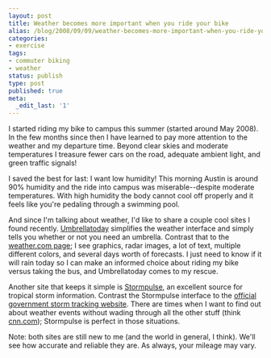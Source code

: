 ```yaml
---
layout: post
title: Weather becomes more important when you ride your bike
alias: /blog/2008/09/09/weather-becomes-more-important-when-you-ride-your-bike/
categories:
- exercise
tags:
- commuter biking
- weather
status: publish
type: post
published: true
meta:
  _edit_last: '1'
---
```

I started riding my bike to campus this summer (started around May 2008). In the few months since then I have learned to pay more attention to the weather and my departure time. Beyond clear skies and moderate temperatures I treasure fewer cars on the road, adequate ambient light, and green traffic signals!

I saved the best for last: I want low humidity! This morning Austin is around 90% humidity and the ride into campus was miserable--despite moderate temperatures. With high humidity the body cannot cool off properly and it feels like you're pedaling through a swimming pool.

And since I'm talking about weather, I'd like to share a couple cool sites I found recently. <a title="umbrellatoday.com" href="http://umbrellatoday.com/" target="_blank">Umbrellatoday</a> simplifies the weather interface and simply tells you whether or not you need an umbrella. Contrast that to the <a title="weather.com" href="http://www.weather.com/outlook/health/allergies/local/78757?lswe=78757&amp;lwsa=Weather36HourAllergiesCommand&amp;from=searchbox" target="_blank">weather.com page</a>; I see graphics, radar images, a lot of text, multiple different colors, and several days worth of forecasts. I just need to know if it will rain today so I can make an informed choice about riding my bike versus taking the bus, and Umbrellatoday comes to my rescue.

Another site that keeps it simple is <a title="Stormpulse.com" href="http://www.stormpulse.com/" target="_blank">Stormpulse</a>, an excellent source for tropical storm information. Contrast the Stormpulse interface to the <a title="Stormtracker on NOAA" href="http://www.stormtracker.noaa.gov/" target="_blank">official government storm tracking website</a>. There are times when I want to find out about weather events without wading through all the other stuff (think <a title="cnn.com" href="http://wwww.cnn.com/" target="_blank">cnn.com</a>); Stormpulse is perfect in those situations.

Note: both sites are still new to me (and the world in general, I think). We'll see how accurate and reliable they are. As always, your mileage may vary.
